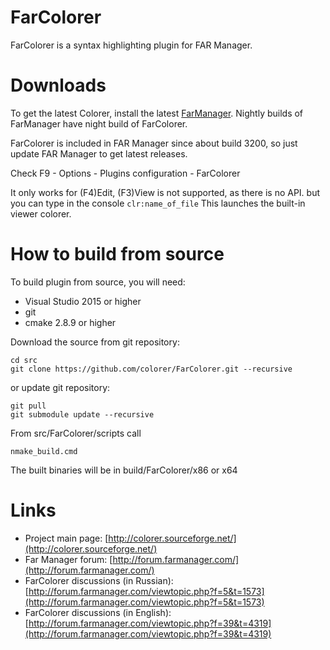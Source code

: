 FarColorer
==========
  FarColorer is a syntax highlighting plugin for FAR Manager.
  
Downloads
=========
To get the latest Colorer, install the latest [FarManager](http://www.farmanager.com/download.php?l=en).
Nightly builds of FarManager have night build of FarColorer.

FarColorer is included in FAR Manager since about build 3200, so just update FAR Manager to get latest releases.
  
Check F9 - Options - Plugins configuration - FarColorer

It only works for (F4)Edit, (F3)View is not supported, as there is no API. 
but you can type in the console `clr:name_of_file` 
This launches the built-in viewer colorer.
  
How to build from source
==========
To build plugin from source, you will need:

  * Visual Studio 2015 or higher
  * git
  * cmake 2.8.9 or higher

Download the source from git repository:

    cd src
    git clone https://github.com/colorer/FarColorer.git --recursive

or update git repository:

    git pull
    git submodule update --recursive
    
From src/FarColorer/scripts call
    
    nmake_build.cmd

The built binaries will be in build/FarColorer/x86 or x64

Links
========================

* Project main page: [http://colorer.sourceforge.net/](http://colorer.sourceforge.net/)
* Far Manager forum: [http://forum.farmanager.com/](http://forum.farmanager.com/)
* FarColorer discussions (in Russian): [http://forum.farmanager.com/viewtopic.php?f=5&t=1573](http://forum.farmanager.com/viewtopic.php?f=5&t=1573)
* FarColorer discussions (in English): [http://forum.farmanager.com/viewtopic.php?f=39&t=4319](http://forum.farmanager.com/viewtopic.php?f=39&t=4319)
